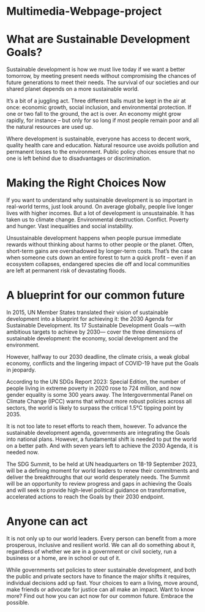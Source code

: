 # Multimedia-Webpage-project
# What are Sustainable Development Goals?
Sustainable development is how we must live today if we want a better tomorrow, by meeting present needs without compromising the chances of future generations to meet their needs. The survival of our societies and our shared planet depends on a more sustainable world.

It’s a bit of a juggling act. Three different balls must be kept in the air at once: economic growth, social inclusion, and environmental protection. If one or two fall to the ground, the act is over. An economy might grow rapidly, for instance – but only for so long if most people remain poor and all the natural resources are used up.

Where development is sustainable, everyone has access to decent work, quality health care and education. Natural resource use avoids pollution and permanent losses to the environment. Public policy choices ensure that no one is left behind due to disadvantages or discrimination.

# Making the Right Choices Now

If you want to understand why sustainable development is so important in real-world terms, just look around. On average globally, people live longer lives with higher incomes. But a lot of development is unsustainable. It has taken us to climate change. Environmental destruction. Conflict. Poverty and hunger. Vast inequalities and social instability.

Unsustainable development happens when people pursue immediate rewards without thinking about harms to other people or the planet. Often, short-term gains are overshadowed by longer-term costs. That’s the case when someone cuts down an entire forest to turn a quick profit – even if an ecosystem collapses, endangered species die off and local communities are left at permanent risk of devastating floods.

# A blueprint for our common future

In 2015, UN Member States translated their vision of sustainable development into a blueprint for achieving it: the 2030 Agenda for Sustainable Development. Its 17 Sustainable Development Goals —with ambitious targets to achieve by 2030— cover the three dimensions of sustainable development: the economy, social development and the environment.

However, halfway to our 2030 deadline, the climate crisis, a weak global economy, conflicts and the lingering impact of COVID-19 have put the Goals in jeopardy.

According to the UN SDGs Report 2023: Special Edition, the number of people living in extreme poverty in 2020 rose to 724 million, and now gender equality is some 300 years away.  The Intergovernmental Panel on Climate Change (IPCC) warns that without more robust policies across all sectors, the world is likely to surpass the critical 1.5°C tipping point by 2035.

It is not too late to reset efforts to reach them, however. To advance the sustainable development agenda, governments are integrating the Goals into national plans. However, a fundamental shift is needed to put the world on a better path. And with seven years left to achieve the 2030 Agenda, it is needed now.

The SDG Summit, to be held at UN headquarters on 18-19 September 2023, will be a defining moment for world leaders to renew their commitments and deliver the breakthroughs that our world desperately needs. The Summit will be an opportunity to review progress and gaps in achieving the Goals and will seek to provide high-level political guidance on transformative, accelerated actions to reach the Goals by their 2030 endpoint.

# Anyone can act

It is not only up to our world leaders. Every person can benefit from a more prosperous, inclusive and resilient world. We can all do something about it, regardless of whether we are in a government or civil society, run a business or a home, are in school or out of it.

While governments set policies to steer sustainable development, and both the public and private sectors have to finance the major shifts it requires, individual decisions add up fast. Your choices to earn a living, move around, make friends or advocate for justice can all make an impact. Want to know more? Find out how you can act now for our common future. Embrace the possible.
